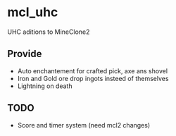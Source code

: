 # mcl_uhc
UHC aditions to MineClone2

## Provide

* Auto enchantement for crafted pick, axe ans shovel
* Iron and Gold ore drop ingots insteed of themselves
* Lightning on death

## TODO

* Score and timer system (need mcl2 changes)

